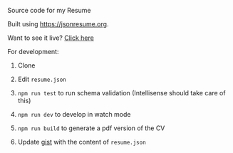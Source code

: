 Source code for my Resume

Built using https://jsonresume.org.

Want to see it live? [Click here](https://registry.jsonresume.org/Alexandru-Dumitru)

For development:

1. Clone
2. Edit `resume.json`
3. `npm run test` to run schema validation (Intellisense should take care of this)
4. `npm run dev` to develop in watch mode
5. `npm run build` to generate a pdf version of the CV

6. Update [gist](https://gist.github.com/Alexandru-Dumitru/7bcbed1ff82c27a3a491799615882001) with the content of `resume.json`